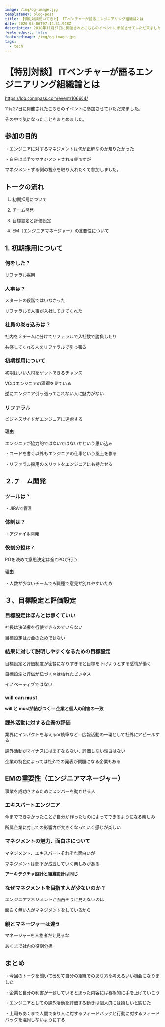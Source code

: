 ```yaml
---
image: /img/og-image.jpg
templateKey: blog-post
title: 【特別対談聞いてきた】 ITベンチャーが語るエンジニアリング組織論とは
date: 2020-03-06T07:14:31.948Z
description: 2018年11月27日に開催されたこちらのイベントに参加させていただ来ました。その中で共感した内容や気になったことをまとめました。
featuredpost: false
featuredimage: /img/og-image.jpg
tags:
  - tech
---
```

<h1>【特別対談】 ITベンチャーが語るエンジニアリング組織論とは</h1>

https://lob.connpass.com/event/106604/



11月27日に開催されたこちらのイベントに参加させていただ来ました。

その中で気になったことをまとめました。



<h2>参加の目的</h2>

・エンジニアに対するマネジメントは何が正解なのか知りたかった

・自分は若手でマネジメントされる側ですが

マネジメントする側の視点を取り入れたくて参加しました。



<h2>トークの流れ</h2>

1. 初期採用について

2. チーム開発

3. 目標設定と評価設定

4. EM（エンジニアマネージャー）の重要性について



<h2>1. 初期採用について</h2>



<h3>何をした？</h3>

リファラル採用



<h3>人事は？</h3>

スタートの段階ではいなかった

リファラルで人事が入社してきてくれた



<h3>社員の巻き込みは？</h3>

社内を２チームに分けてリファラルで入社数で勝負したり

共感してくれる人をリファラルで引っ張る



<h3>初期採用について</h3>

初期はいい人材をゲットできるチャンス

VCはエンジニアの獲得を見ている

逆にエンジニア引っ張ってこれない人に魅力がない



<h3>リファラル</h3>

ビジネスサイドがエンジニアに遠慮する



<h4>理由</h4>

エンジニアが協力的ではないではないかという思い込み



・コードを書く以外もエンジニアの仕事という風土を作る

・リファラル採用のメリットをエンジニアにも持たせる



<h2>２.チーム開発</h2>



<h3>ツールは？</h3>

・JIRAで管理



<h3>体制は？</h3>

・アジャイル開発



<h3>役割分担は？</h3>

POを決めて意思決定は全てPOが行う

<h4>理由</h4>

・人数が少ないチームでも職種で意見が別れやすいため



<h2>３、目標設定と評価設定</h2>



<h3>目標設定はほんとは無くていい</h3>



社長は決済権を行使できるのでいらない

目標設定はお金のためではない



<h3>結果に対して説明しやすくなるための目標設定</h3>



目標設定と評価制度が密接になりすぎると目標を下げようとする感情が働く



目標設定と評価が紐づくのは枯れたビジネス

イノベーティブではない



<h3>will can must</h3>



<p style="font-weight: bold">will と mustが結びつく＝ 企業と個人の利害の一致</p>



<h3>課外活動に対する企業の評価</h3>

業界にインパクトを与えるor執筆など＝広報活動の一環として社外にアピールする

課外活動がマイナスにはまずならない、評価しない理由はない



企業の特色によっては社外での発表が問題になる企業もある



<h2>EMの重要性（エンジニアマネージャー）</h2>



事業を成功させるためにメンバーを動かせる人



<h3>エキスパートエンジニア</h3>

今までできなかったことが自分が作ったものによってできるようになる楽しみ

所属企業に対しての影響力が大きくなっていく感じが楽しい



<h3>マネジメントの魅力、面白さについて</h3>

マネジメント、エキスパートそれぞれ面白いが

マネジメントは部下が成長していく楽しみがある

<p style="font-weight: bold">アーキテクチャ設計と組織設計は同じ</p>



<h3>なぜマネジメントを目指す人が少ないのか？</h3>

エンジニアマネジメントが面白そうに見えないのは

面白く無い人がマネジメントをしているから



<h3>親とマネージャーは違う</h3>

マネージャーを人格者だと見るな

あくまで社内の役割分担



<h2>まとめ</h2>

・今回のトークを聞いて改めて自分の組織でのあり方を考えるいい機会になりました

・企業と自分の利害が一致していると思った内容には積極的に手を上げていこう

・エンジニアとしての課外活動を評価する動きは個人的には嬉しいと感じた

・上司もあくまで人間であり人に対するフィードバックと行動に対するフィードバックを混同しないようにする
